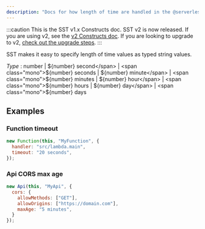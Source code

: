 ```yaml
---
description: "Docs for how length of time are handled in the @serverless-stack/resources"
---
```


:::caution
This is the SST v1.x Constructs doc. SST v2 is now released. If you are using v2, see the [v2 Constructs doc](/constructs). If you are looking to upgrade to v2, [check out the upgrade steps](/upgrade-guide#upgrade-to-v20).
:::

SST makes it easy to specify length of time values as typed string values.

_Type_ : <span class='mono'><span class="mono">number</span> | <span class="mono">${number} second</span> | <span class="mono">${number} seconds</span> | <span class="mono">${number} minute</span> | <span class="mono">${number} minutes</span> | <span class="mono">${number} hour</span> | <span class="mono">${number} hours</span> | <span class="mono">${number} day</span> | <span class="mono">${number} days</span></span>

## Examples

### Function timeout

```js {3}
new Function(this, "MyFunction", {
  handler: "src/lambda.main",
  timeout: "20 seconds",
});
```

### Api CORS max age

```js {5}
new Api(this, "MyApi", {
  cors: {
    allowMethods: ["GET"],
    allowOrigins: ["https://domain.com"],
    maxAge: "5 minutes",
  }
});
```